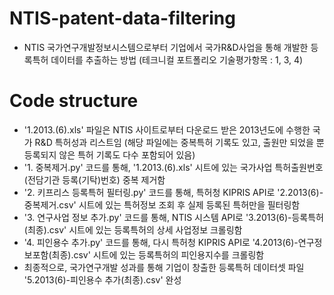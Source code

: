 # NTIS-patent-data-filtering
- NTIS 국가연구개발정보시스템으로부터 기업에서 국가R&D사업을 통해 개발한 등록특허 데이터를 추출하는 방법 (테크니컬 포트폴리오 기술평가항목 : 1, 3, 4)

# Code structure
- '1.2013.(6).xls' 파일은 NTIS 사이트로부터 다운로드 받은 2013년도에 수행한 국가 R&D 특허성과 리스트임
   (해당 파일에는 중복특허 기록도 있고, 출원만 되었을 뿐 등록되지 않은 특허 기록도 다수 포함되어 있음)
- '1. 중복제거.py' 코드를 통해, '1.2013.(6).xls' 시트에 있는 국가사업 특허출원번호(전담기관 등록(기탁)번호) 중복 제거함
- '2. 키프리스 등록특허 필터링.py' 코드를 통해, 특허청 KIPRIS API로 '2.2013(6)-중복제거.csv' 시트에 있는 특허정보 조회 후 실제 등록된 특허만을 필터링함
- '3. 연구사업 정보 추가.py' 코드를 통해, NTIS 시스템 API로 '3.2013(6)-등록특허(최종).csv' 시트에 있는 등록특허의 상세 사업정보 크롤링함
- '4. 피인용수 추가.py' 코드를 통해, 다시 특허청 KIPRIS API로 '4.2013(6)-연구정보포함(최종).csv' 시트에 있는 등록특허의 피인용지수를 크롤링함
- 최종적으로, 국가연구개발 성과를 통해 기업이 창출한 등록특허 데이터셋 파일 '5.2013(6)-피인용수 추가(최종).csv' 완성
